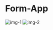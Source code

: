 # Form-App

![img-1](https://github.com/user-attachments/assets/79fb402a-a712-4d94-8818-0f993f56707c)
![img-2](https://github.com/user-attachments/assets/b1e81ae6-0f5c-4b21-a404-4d46be4c85ec)
